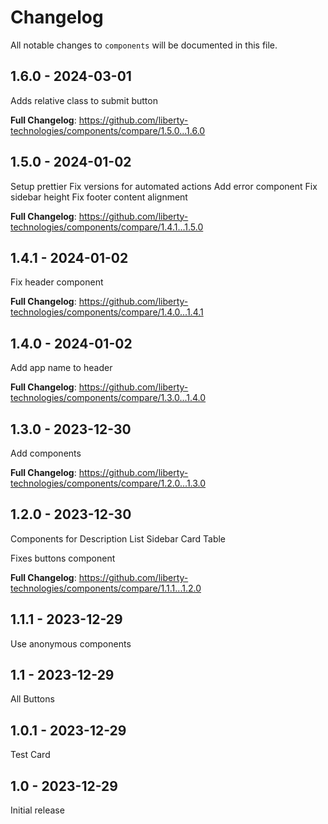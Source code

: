 # Changelog

All notable changes to `components` will be documented in this file.

## 1.6.0 - 2024-03-01

Adds relative class to submit button

**Full Changelog**: https://github.com/liberty-technologies/components/compare/1.5.0...1.6.0

## 1.5.0 - 2024-01-02

Setup prettier
Fix versions for automated actions
Add error component
Fix sidebar height
Fix footer content alignment

**Full Changelog**: https://github.com/liberty-technologies/components/compare/1.4.1...1.5.0

## 1.4.1 - 2024-01-02

Fix header component

**Full Changelog**: https://github.com/liberty-technologies/components/compare/1.4.0...1.4.1

## 1.4.0 - 2024-01-02

Add app name to header

**Full Changelog**: https://github.com/liberty-technologies/components/compare/1.3.0...1.4.0

## 1.3.0 - 2023-12-30

Add components

**Full Changelog**: https://github.com/liberty-technologies/components/compare/1.2.0...1.3.0

## 1.2.0 - 2023-12-30

Components for
Description List
Sidebar
Card
Table

Fixes buttons component

**Full Changelog**: https://github.com/liberty-technologies/components/compare/1.1.1...1.2.0

## 1.1.1 - 2023-12-29

Use anonymous components

## 1.1 - 2023-12-29

All Buttons

## 1.0.1 - 2023-12-29

Test Card

## 1.0 - 2023-12-29

Initial release
